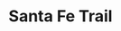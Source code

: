 ---
layout: film

excerpt: In 1854, Jeb Stuart, George Custer and other graduates from West Point are posted to Kansas to help pacify the territory before railroad construction to Santa Fe can resume.
title: Santa Fe Trail
runtime: 110
genre: 
- Adventure
- Biography
- Drama
silent: no
decade: 1940s
recommended: no
editors-rating: 3
image:  /feature-images/Santa-Fe-Trail-1940.jpg
video: https://www.youtube.com/embed/gmX_Jt4gfeI?rel=0&amp;showinfo=0
synopsis: In 1854, Jeb Stuart, George Custer and other graduates from West Point are posted to Kansas to help pacify the territory before railroad construction to Santa Fe can resume.
director:  Michael Curtiz
year: 1940
country: USA
language: English
cast:
- Errol Flynn
- Olivia de Havilland
- Raymond Massey
imdb: http://www.imdb.com/title/tt0033021/?ref_=fn_al_tt_1

--- 